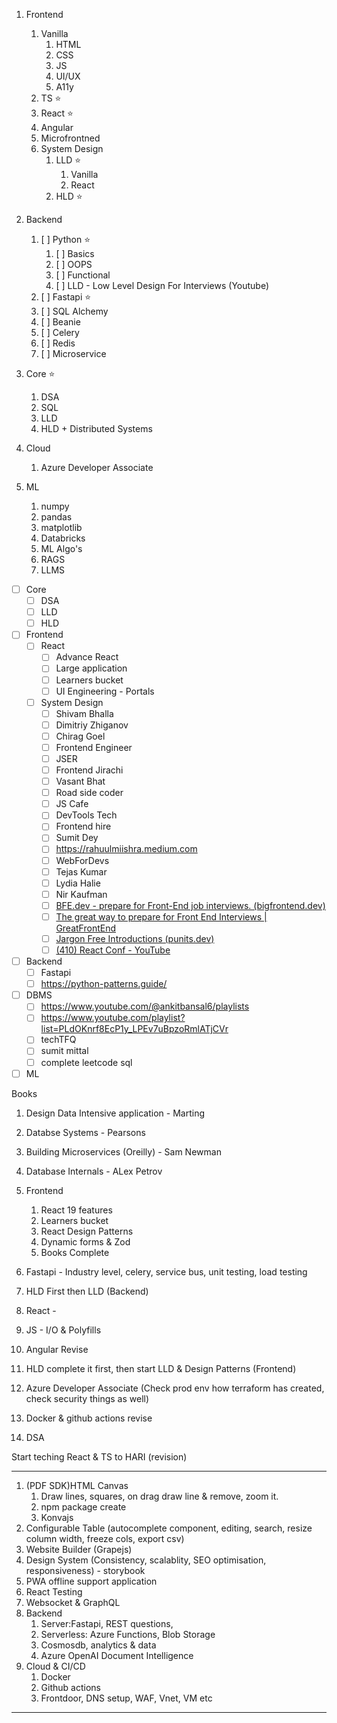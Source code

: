 1. Frontend

   1. Vanilla
      1. HTML
      2. CSS
      3. JS
      4. UI/UX
      5. A11y
   2. TS ⭐
   3. React ⭐
   4. Angular
   5. Microfrontned
   6. System Design
      1. LLD ⭐
         1. Vanilla
         2. React
      2. HLD ⭐
2. Backend

   1. [ ] Python ⭐
       1. [ ] Basics
       2. [ ] OOPS
       3. [ ] Functional
       4. [ ] LLD - Low Level Design For Interviews (Youtube)
   2. [ ] Fastapi ⭐
   3. [ ] SQL Alchemy
   4. [ ] Beanie
   5. [ ] Celery
   6. [ ] Redis
   7. [ ] Microservice
3. Core ⭐

   1. DSA
   2. SQL
   3. LLD
   4. HLD + Distributed Systems
4. Cloud

   1. Azure Developer Associate
5. ML

   1. numpy
   2. pandas
   3. matplotlib
   4. Databricks
   5. ML Algo's
   6. RAGS
   7. LLMS

* [ ] Core
  * [ ] DSA
  * [ ] LLD
  * [ ] HLD
* [ ] Frontend
  * [ ] React
    * [ ] Advance React
    * [ ] Large application
    * [ ] Learners bucket
    * [ ] UI Engineering - Portals
  * [ ] System Design
    * [ ] Shivam Bhalla
    * [ ] Dimitriy Zhiganov
    * [ ] Chirag Goel
    * [ ] Frontend Engineer
    * [ ] JSER
    * [ ] Frontend Jirachi
    * [ ] Vasant Bhat
    * [ ] Road side coder
    * [ ] JS Cafe
    * [ ] DevTools Tech
    * [ ] Frontend hire
    * [ ] Sumit Dey
    * [ ] https://rahuulmiishra.medium.com
    * [ ] WebForDevs
    * [ ] Tejas Kumar
    * [ ] Lydia Halie
    * [ ] Nir Kaufman
    * [ ] [BFE.dev - prepare for Front-End job interviews. (bigfrontend.dev)](https://bigfrontend.dev/)
    * [ ] [The great way to prepare for Front End Interviews | GreatFrontEnd](https://www.greatfrontend.com/?fpr=bfe)
    * [ ] [Jargon Free Introductions (punits.dev)](https://punits.dev/jargon-free-intros/)
    * [ ] [(410) React Conf - YouTube](https://www.youtube.com/@ReactConfOfficial)
* [ ] Backend
  * [ ] Fastapi
  * [ ] https://python-patterns.guide/
* [ ] DBMS
  * [ ] https://www.youtube.com/@ankitbansal6/playlists
  * [ ] https://www.youtube.com/playlist?list=PLdOKnrf8EcP1y_LPEv7uBpzoRmlATjCVr
  * [ ] techTFQ
  * [ ] sumit mittal
  * [ ] complete leetcode sql
* [ ] ML

Books

1. Design Data Intensive application - Marting
2. Databse Systems - Pearsons
3. Building Microservices (Oreilly) - Sam Newman
4. Database Internals - ALex Petrov
5. Frontend
   1. React 19 features
   2. Learners bucket
   3. React Design Patterns
   4. Dynamic forms & Zod
   5. Books Complete



1. Fastapi - Industry level, celery, service bus, unit testing, load testing
2. HLD First then LLD (Backend)
3. React -
4. JS - I/O & Polyfills
5. Angular Revise
6. HLD complete it first, then start LLD & Design Patterns (Frontend)
7. Azure Developer Associate (Check prod env how terraform has created, check security things as well)
8. Docker & github actions revise
9. DSA


Start teching React & TS to HARI (revision)


-------------------------------------------------------

1. (PDF SDK)HTML Canvas
   1. Draw lines, squares, on drag draw line & remove, zoom it.
   2. npm package create
   3. Konvajs
2. Configurable Table (autocomplete component, editing, search, resize column width, freeze cols, export csv)
3. Website Builder (Grapejs)
4. Design System (Consistency, scalablity, SEO optimisation, responsiveness) - storybook
5. PWA offline support application
6. React Testing
7. Websocket & GraphQL
8. Backend
   1. Server:Fastapi, REST questions,
   2. Serverless: Azure Functions, Blob Storage
   3. Cosmosdb, analytics & data
   4. Azure OpenAI Document Intelligence
9. Cloud & CI/CD
   1. Docker
   2. Github actions
   3. Frontdoor, DNS setup, WAF, Vnet, VM etc

--------------------------------------------------------

